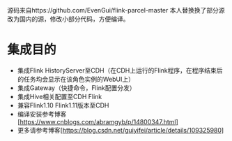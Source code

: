 源码来自https://github.com/EvenGui/flink-parcel-master
本人替换换了部分源改为国内的源，修改小部分代码，方便编译。

# 集成目的

- 集成Flink HistoryServer至CDH（在CDH上运行的Flink程序，在程序结束后的任务均会显示在该角色实例的WebUI上）
- 集成Gateway（快捷命令，Flink配置分发）
- 集成Hive相关配置至CDH Flink
- 兼容Flink1.10 Flink1.11版本至CDH
- 编译安装参考博客[https://www.cnblogs.com/abramgyb/p/14800347.html]
- 更多请参考博客[https://blog.csdn.net/guiyifei/article/details/109325980]
